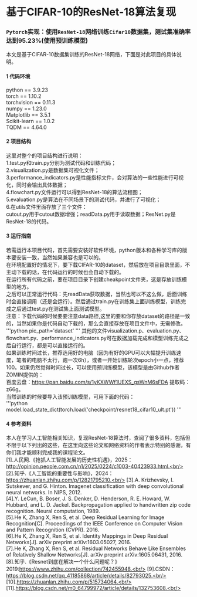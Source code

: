 # 基于CIFAR-10的ResNet-18算法复现
### `Pytorch`实现：使用`ResNet-18`网络训练`Cifar10`数据集，测试集准确率达到95.23%(使用预训练模型)

本文是基于CIFAR-10数据集训练的ResNet-18网络，下面是对此项目的具体说明。
#### 1 代码环境
python == 3.9.23 <br/>
torch == 1.10.2 <br/>
torchvision == 0.11.3 <br/>
numpy == 1.23.0 <br/>
Matplotlib == 3.5.1<br/>
Scikit-learn == 1.0.2<br/>
TQDM == 4.64.0<br/>

#### 2 项目结构
这里对整个的项目结构进行说明：<br/>
1.test.py和train.py分别为测试代码和训练代码；<br/>
2.visualization.py是数据集可视化文件；<br/>
3.performance_indicators.py是性能指标文件，会对算法的一些性能进行可视化，同时会输出具体数据；<br/>
4.flowchart.py文件运行可以得到ResNet-18的算法流程图；<br/>
5.evaluation.py是算法在不同场景下的测试代码，并进行了可视化；<br/>
6.在utils文件里面存放了三个文件：<br/>
cutout.py用于cutout数据增强；readData.py用于读取数据；ResNet.py是ResNet-18的代码。<br/>

#### 3 运行指南
若需运行本项目代码，首先需要安装好软件环境，python版本和各种学习库的版本要安装一致，当然如果兼容也是可以的。<br/>
在环境配置好的情况下，要下载CIFAR-10的dataset，然后放在项目目录里面，不主动下载的话，在代码运行的时候也会自动下载的。<br/>
在运行所有代码之前，要在项目目录下创建cheakpoint文件夹，这是存放训练模型的地方。<br/>
之后可以正常运行代码：先readData获取数据，当然也可以不这么做，后面训练时会直接调用（还是会运行）。然后通过train.py在训练集上面训练模型，训练完成之后通过test.py在测试集上面测试模型。<br/>
注意：下载代码的时候要要注意data路径,这里的要和你存放dataset的路径是一致的，当然如果你是代码自动下载的，那么会直接存放在项目文件中，无需修改。<br/>
'''python
pic_path='dataset'
'''
其他的文件visualization.p、evaluation.py、flowchart.py、performance_indicators.py可在数据加载完成和模型训练完成之后自行运行，都是可以直接运行的。<br/>
如果训练时间过长，推荐选用好的电脑（因为有好的GPU可以大幅提升训练速度，笔者的电脑不太行，跑一次6h），或者一开始训练轮次epoch小一点，推荐100。如果仍然觉得时间过长，可以使用预训练模型，该模型是由Github作者ZOMIN提供的：<br/>
百度云盘：https://pan.baidu.com/s/1yKXWWf1UEXS_gsWnM6sFDA 提取码：z66g。<br/>
当然训练的时候要导入该预训练模型，可用下面的代码：<br/>
'''python
model.load_state_dict(torch.load('checkpoint/resnet18_cifar10_ult.pt'))
'''

#### 4 参考资料
本人在学习人工智能相关知识，复现ResNet-18算法时，查阅了很多资料，包括但不限于以下列出的这些，在这里向这些论文和网络资料的作者表示特别的感谢，有你们我才能顺利完成我的课程论文。<br/>
[1].人民网.《抢抓人工智能发展的历史性机遇》，2025：http://opinion.people.com.cn/n1/2025/0224/c1003-40423933.html.<br/>
[2].知乎.《人工智能的重要性与影响》，2024：https://zhuanlan.zhihu.com/p/12821795210.<br/>
[3].A. Krizhevsky, I. Sutskever, and G. Hinton. Imagenet classification with deep convolutional neural networks. In NIPS, 2012.<br/>
[4].Y. LeCun, B. Boser, J. S. Denker, D. Henderson, R. E. Howard, W. Hubbard, and L. D. Jackel. Backpropagation applied to handwritten zip code recognition. Neural computation, 1989.<br/>
[5].He K, Zhang X, Ren S, et al. Deep Residual Learning for Image Recognition[C]. Proceedings of the IEEE Conference on Computer Vision and Pattern Recognition (CVPR). 2016.<br/>
[6].He K, Zhang X, Ren S, et al. Identity Mappings in Deep Residual Networks[J]. arXiv preprint arXiv:1603.05027, 2016.<br/>
[7].He K, Zhang X, Ren S, et al. Residual Networks Behave Like Ensembles of Relatively Shallow Networks[J]. arXiv preprint arXiv:1605.06431, 2016.<br/>
[8].知乎.《Resnet到底在解决一个什么问题呢？》2019:https://www.zhihu.com/collection/742455948.<br/>
[9].CSDN：https://blog.csdn.net/qq_41185868/article/details/82793025.<br/>
[10].https://zhuanlan.zhihu.com/p/515734064.<br/>
[11].https://blog.csdn.net/m0_64799972/article/details/132753608.<br/>
